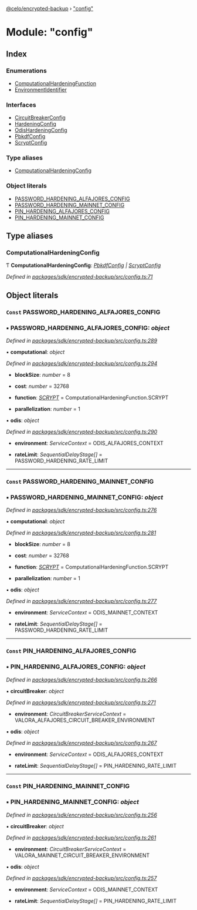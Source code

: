 [@celo/encrypted-backup](../README.md) › ["config"](_config_.md)

# Module: "config"

## Index

### Enumerations

* [ComputationalHardeningFunction](../enums/_config_.computationalhardeningfunction.md)
* [EnvironmentIdentifier](../enums/_config_.environmentidentifier.md)

### Interfaces

* [CircuitBreakerConfig](../interfaces/_config_.circuitbreakerconfig.md)
* [HardeningConfig](../interfaces/_config_.hardeningconfig.md)
* [OdisHardeningConfig](../interfaces/_config_.odishardeningconfig.md)
* [PbkdfConfig](../interfaces/_config_.pbkdfconfig.md)
* [ScryptConfig](../interfaces/_config_.scryptconfig.md)

### Type aliases

* [ComputationalHardeningConfig](_config_.md#computationalhardeningconfig)

### Object literals

* [PASSWORD_HARDENING_ALFAJORES_CONFIG](_config_.md#const-password_hardening_alfajores_config)
* [PASSWORD_HARDENING_MAINNET_CONFIG](_config_.md#const-password_hardening_mainnet_config)
* [PIN_HARDENING_ALFAJORES_CONFIG](_config_.md#const-pin_hardening_alfajores_config)
* [PIN_HARDENING_MAINNET_CONFIG](_config_.md#const-pin_hardening_mainnet_config)

## Type aliases

###  ComputationalHardeningConfig

Ƭ **ComputationalHardeningConfig**: *[PbkdfConfig](../interfaces/_config_.pbkdfconfig.md) | [ScryptConfig](../interfaces/_config_.scryptconfig.md)*

*Defined in [packages/sdk/encrypted-backup/src/config.ts:71](https://github.com/celo-org/celo-monorepo/blob/master/packages/sdk/encrypted-backup/src/config.ts#L71)*

## Object literals

### `Const` PASSWORD_HARDENING_ALFAJORES_CONFIG

### ▪ **PASSWORD_HARDENING_ALFAJORES_CONFIG**: *object*

*Defined in [packages/sdk/encrypted-backup/src/config.ts:289](https://github.com/celo-org/celo-monorepo/blob/master/packages/sdk/encrypted-backup/src/config.ts#L289)*

▪ **computational**: *object*

*Defined in [packages/sdk/encrypted-backup/src/config.ts:294](https://github.com/celo-org/celo-monorepo/blob/master/packages/sdk/encrypted-backup/src/config.ts#L294)*

* **blockSize**: *number* = 8

* **cost**: *number* = 32768

* **function**: *[SCRYPT](../enums/_config_.computationalhardeningfunction.md#scrypt)* = ComputationalHardeningFunction.SCRYPT

* **parallelization**: *number* = 1

▪ **odis**: *object*

*Defined in [packages/sdk/encrypted-backup/src/config.ts:290](https://github.com/celo-org/celo-monorepo/blob/master/packages/sdk/encrypted-backup/src/config.ts#L290)*

* **environment**: *ServiceContext* = ODIS_ALFAJORES_CONTEXT

* **rateLimit**: *SequentialDelayStage[]* = PASSWORD_HARDENING_RATE_LIMIT

___

### `Const` PASSWORD_HARDENING_MAINNET_CONFIG

### ▪ **PASSWORD_HARDENING_MAINNET_CONFIG**: *object*

*Defined in [packages/sdk/encrypted-backup/src/config.ts:276](https://github.com/celo-org/celo-monorepo/blob/master/packages/sdk/encrypted-backup/src/config.ts#L276)*

▪ **computational**: *object*

*Defined in [packages/sdk/encrypted-backup/src/config.ts:281](https://github.com/celo-org/celo-monorepo/blob/master/packages/sdk/encrypted-backup/src/config.ts#L281)*

* **blockSize**: *number* = 8

* **cost**: *number* = 32768

* **function**: *[SCRYPT](../enums/_config_.computationalhardeningfunction.md#scrypt)* = ComputationalHardeningFunction.SCRYPT

* **parallelization**: *number* = 1

▪ **odis**: *object*

*Defined in [packages/sdk/encrypted-backup/src/config.ts:277](https://github.com/celo-org/celo-monorepo/blob/master/packages/sdk/encrypted-backup/src/config.ts#L277)*

* **environment**: *ServiceContext* = ODIS_MAINNET_CONTEXT

* **rateLimit**: *SequentialDelayStage[]* = PASSWORD_HARDENING_RATE_LIMIT

___

### `Const` PIN_HARDENING_ALFAJORES_CONFIG

### ▪ **PIN_HARDENING_ALFAJORES_CONFIG**: *object*

*Defined in [packages/sdk/encrypted-backup/src/config.ts:266](https://github.com/celo-org/celo-monorepo/blob/master/packages/sdk/encrypted-backup/src/config.ts#L266)*

▪ **circuitBreaker**: *object*

*Defined in [packages/sdk/encrypted-backup/src/config.ts:271](https://github.com/celo-org/celo-monorepo/blob/master/packages/sdk/encrypted-backup/src/config.ts#L271)*

* **environment**: *CircuitBreakerServiceContext* = VALORA_ALFAJORES_CIRCUIT_BREAKER_ENVIRONMENT

▪ **odis**: *object*

*Defined in [packages/sdk/encrypted-backup/src/config.ts:267](https://github.com/celo-org/celo-monorepo/blob/master/packages/sdk/encrypted-backup/src/config.ts#L267)*

* **environment**: *ServiceContext* = ODIS_ALFAJORES_CONTEXT

* **rateLimit**: *SequentialDelayStage[]* = PIN_HARDENING_RATE_LIMIT

___

### `Const` PIN_HARDENING_MAINNET_CONFIG

### ▪ **PIN_HARDENING_MAINNET_CONFIG**: *object*

*Defined in [packages/sdk/encrypted-backup/src/config.ts:256](https://github.com/celo-org/celo-monorepo/blob/master/packages/sdk/encrypted-backup/src/config.ts#L256)*

▪ **circuitBreaker**: *object*

*Defined in [packages/sdk/encrypted-backup/src/config.ts:261](https://github.com/celo-org/celo-monorepo/blob/master/packages/sdk/encrypted-backup/src/config.ts#L261)*

* **environment**: *CircuitBreakerServiceContext* = VALORA_MAINNET_CIRCUIT_BREAKER_ENVIRONMENT

▪ **odis**: *object*

*Defined in [packages/sdk/encrypted-backup/src/config.ts:257](https://github.com/celo-org/celo-monorepo/blob/master/packages/sdk/encrypted-backup/src/config.ts#L257)*

* **environment**: *ServiceContext* = ODIS_MAINNET_CONTEXT

* **rateLimit**: *SequentialDelayStage[]* = PIN_HARDENING_RATE_LIMIT
